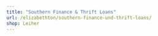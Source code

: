 ```yaml
---
title: "Southern Finance & Thrift Loans"
url: /elizabethton/southern-finance-und-thrift-loans/
shop: Leiher
---
```

